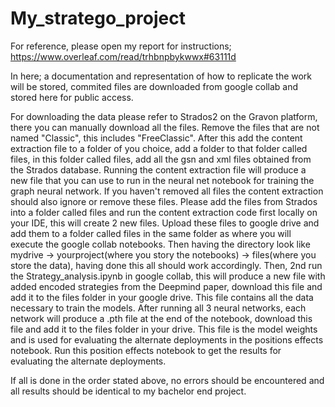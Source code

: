 # My_stratego_project

For reference, please open my report for instructions;
https://www.overleaf.com/read/trhbnpbykwwx#63111d


In here; a documentation and representation of how to replicate the work will be stored, commited files are downloaded from google collab and stored here for public access.



For downloading the data please refer to Strados2 on the Gravon platform, there you can manually download all the files. Remove the files that are not named "Classic", this includes "FreeClassic". After this add the content extraction file to a folder of you choice, add a folder to that folder called files, in this folder called files, add all the gsn and xml files obtained from the Strados database. Running the content extraction file will produce a new file that you can use to run in the neural net notebook for training the graph neural network. If you haven't removed all files the content extraction should also ignore or remove these files.
Please add the files from Strados into a folder called files and run the content extraction code first locally on your IDE, this will create 2 new files. Upload these files to google drive and add them to a folder called files in the same folder as where you will execute the google collab notebooks. Then having the directory look like mydrive -> yourproject(where you story the notebooks) -> files(where you store the data), having done this all should work accordingly.
Then, 2nd run the Strategy_analysis.ipynb in google collab, this will produce a new file with added encoded strategies from the Deepmind paper, download this file and add it to the files folder in your google drive. This file contains all the data necessary to train the models.
After running all 3 neural networks, each network will produce a .pth file at the end of the notebook, download this file and add it to the files folder in your drive. This file is the model weights and is used for evaluating the alternate deployments in the positions effects notebook. 
Run this position effects notebook to get the results for evaluating the alternate deployments. 

If all is done in the order stated above, no errors should be encountered and all results should be identical to my bachelor end project. 
